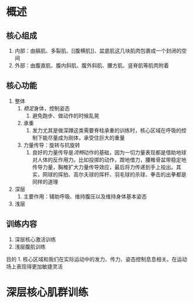 # 概述

## 核心组成
1. 内部：由膈肌、多裂肌、[[腹横肌]]、盆底肌这几块肌肉包裹成一个封闭的空间
2. 外部：由腹直肌、腹内斜肌、腹外斜肌、腰方肌、竖脊肌等肌肉附着
## 核心功能
1. 整体
	1. *稳定*身体，控制姿态
		1. 避免跑步、做动作的时候乱晃
	2. 承重
		1. 发力尤其是做深蹲这类需要脊柱承重的训练时，核心区域在呼吸的控制下能尽量成为刚体，承受住巨大的重量
	3. 力量传导：旋转与抗旋转
		1. 良好的力量传导是*流畅*动作的基础，因为一切力量表现都是借助地球对人体的反作用力。比如投掷的动作，蹬地借力，腰椎骨盆带稳定地传导力量，胸椎扩大力量传导效应，最后将力传递到手上投出。其实，网球的挥拍、高尔夫球的挥杆、羽毛球的杀球、拳击的出拳都是同样的道理
2. 深层
	1. 主要作用：辅助呼吸、维持腹压以及维持身体基本姿态
3. 浅层
## 训练内容
1. 深层核心激活训练
2. 浅层腹肌训练

目的
	1. 核心区域和我们在实际运动中的发力、传力、姿态控制息息相关。在运动场上表现得更加敏捷灵活


# 深层核心肌群训练